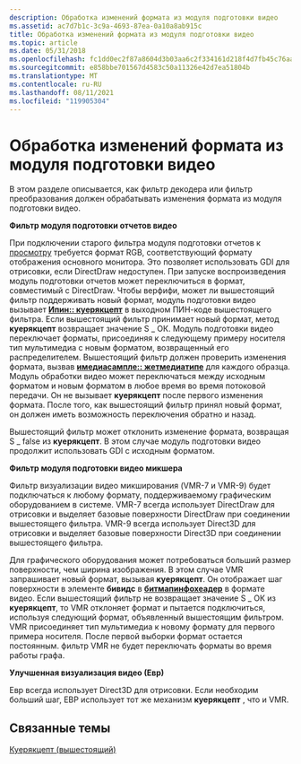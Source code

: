 ```yaml
---
description: Обработка изменений формата из модуля подготовки видео
ms.assetid: ac7d7b1c-3c9a-4693-87ea-0a10a8ab915c
title: Обработка изменений формата из модуля подготовки видео
ms.topic: article
ms.date: 05/31/2018
ms.openlocfilehash: fc1dd0ec2f87a8604d3b03aa6c2f334161d218f4d7fb45c76aad1015f071d947
ms.sourcegitcommit: e858bbe701567d4583c50a11326e42d7ea51804b
ms.translationtype: MT
ms.contentlocale: ru-RU
ms.lasthandoff: 08/11/2021
ms.locfileid: "119905304"
---
```

# <a name="handling-format-changes-from-the-video-renderer"></a>Обработка изменений формата из модуля подготовки видео

В этом разделе описывается, как фильтр декодера или фильтр преобразования должен обрабатывать изменения формата из модуля подготовки видео.

**Фильтр модуля подготовки отчетов видео**

При подключении старого фильтра модуля подготовки отчетов к [просмотру](video-renderer-filter.md) требуется формат RGB, соответствующий формату отображения основного монитора. Это позволяет использовать GDI для отрисовки, если DirectDraw недоступен. При запуске воспроизведения модуль подготовки отчетов может переключиться в формат, совместимый с DirectDraw. Чтобы верфифи, может ли вышестоящий фильтр поддерживать новый формат, модуль подготовки видео вызывает [**Ипин:: куерякцепт**](/windows/desktop/api/Strmif/nf-strmif-ipin-queryaccept) в выходном ПИН-коде вышестоящего фильтра. Если вышестоящий фильтр принимает новый формат, метод **куерякцепт** возвращает значение S \_ ОК. Модуль подготовки видео переключает форматы, присоединяя к следующему примеру носителя тип мультимедиа с новым форматом, возвращенный его распределителем. Вышестоящий фильтр должен проверить изменения формата, вызвав [**имедиасампле:: жетмедиатипе**](/windows/desktop/api/Strmif/nf-strmif-imediasample-getmediatype) для каждого образца. Модуль обработки видео может переключаться между исходным форматом и новым форматом в любое время во время потоковой передачи. Он не вызывает **куерякцепт** после первого изменения формата. После того, как вышестоящий фильтр принял новый формат, он должен иметь возможность переключения обратно и назад.

Вышестоящий фильтр может отклонить изменение формата, возвращая S \_ false из **куерякцепт**. В этом случае модуль подготовки видео продолжит использовать GDI с исходным форматом.

**Фильтр модуля подготовки видео микшера**

Фильтр визуализации видео микширования (VMR-7 и VMR-9) будет подключаться к любому формату, поддерживаемому графическим оборудованием в системе. VMR-7 всегда использует DirectDraw для отрисовки и выделяет базовые поверхности DirectDraw при соединении вышестоящего фильтра. VMR-9 всегда использует Direct3D для отрисовки и выделяет базовые поверхности Direct3D при соединении вышестоящего фильтра.

Для графического оборудования может потребоваться больший размер поверхности, чем ширина изображения. В этом случае VMR запрашивает новый формат, вызывая **куерякцепт**. Он отображает шаг поверхности в элементе **бивидс** в [**битмапинфохеадер**](/windows/win32/api/wingdi/ns-wingdi-bitmapinfoheader) в формате видео. Если вышестоящий фильтр не возвращает значение S \_ ОК из **куерякцепт**, то VMR отклоняет формат и пытается подключиться, используя следующий формат, объявленный вышестоящим фильтром. VMR присоединяет тип мультимедиа к новому формату для первого примера носителя. После первой выборки формат остается постоянным. фильтр VMR не будет переключать форматы во время работы графа.

**Улучшенная визуализация видео (Евр)**

Евр всегда использует Direct3D для отрисовки. Если необходим больший шаг, ЕВР использует тот же механизм **куерякцепт** , что и VMR.

## <a name="related-topics"></a>Связанные темы

<dl> <dt>

[Куерякцепт (вышестоящий)](queryaccept--upstream.md)
</dt> </dl>

 

 



